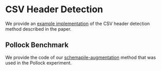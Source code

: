 # CSV Header Detection

We provide an [example implementation](experiments/csv_header_detection/detect_headers_by_lookup.ipynb) of the CSV header detection method described in the paper.

## Pollock Benchmark

We provide the code of our [schemapile-augmentation](experiments/csv_header_detection/pollock-schemapile-augmentation/pycsv.py) method that was used in the Pollock experiment.